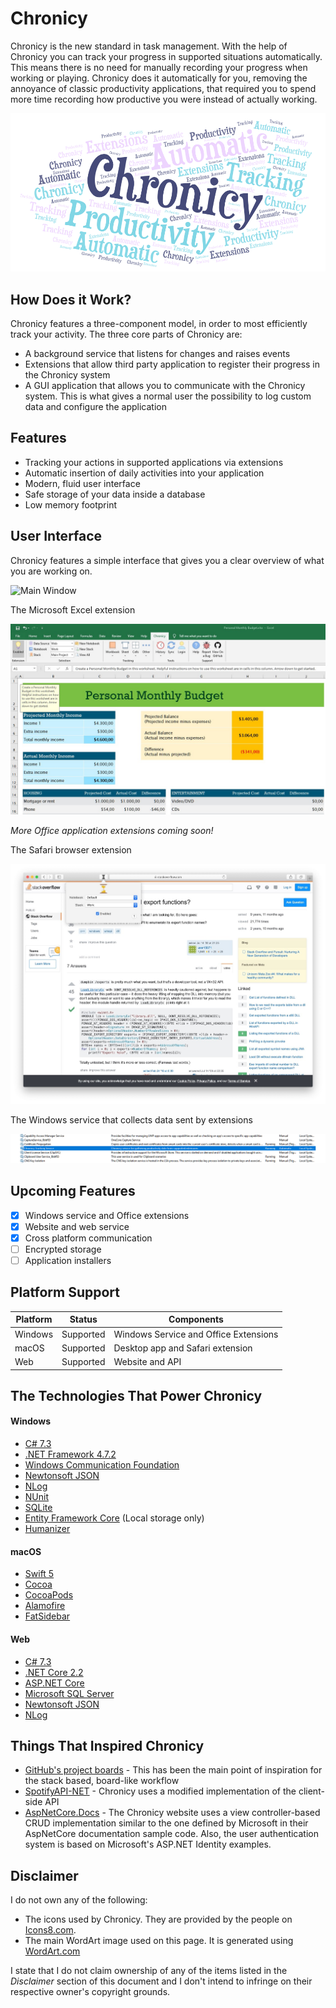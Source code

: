 # Chronicy

Chronicy is the new standard in task management. With the help of Chronicy you can track your progress in supported situations automatically. This means there is no need for manually recording your progress when working or playing. Chronicy does it automatically for you, removing the annoyance of classic productivity applications, that required you to spend more time recording how productive you were instead of actually working.

![Main Image](./Images/Main.png)

## How Does it Work?
Chronicy features a three-component model, in order to most efficiently track your activity. The three core parts of Chronicy are:
- A background service that listens for changes and raises events
- Extensions that allow third party application to register their progress in the Chronicy system
- A GUI application that allows you to communicate with the Chronicy system. This is what gives a normal user the possibility to log custom data and configure the application

## Features
- Tracking your actions in supported applications via extensions
- Automatic insertion of daily activities into your application
- Modern, fluid user interface
- Safe storage of your data inside a database
- Low memory footprint

## User Interface
Chronicy features a simple interface that gives you a clear overview of what you are working on.

![Main Window](./Images/MainWindow.png)

The Microsoft Excel extension

![Extension Excel](./Images/ExtensionExcel.jpg)

*More Office application extensions coming soon!*

The Safari browser extension

![Extension Safari](./Images/ExtensionSafari.jpg)

The Windows service that collects data sent by extensions

![Service Windows](./Images/ServiceWindows.png)

[comment]: <> (The Chronicy web service that allows your stored information to be carried cross-computer and cross-platform)

[//]: ![Web](./Images/Web.png)

## Upcoming Features
- [x] Windows service and Office extensions
- [x] Website and web service
- [x] Cross platform communication
- [ ] Encrypted storage
- [ ] Application installers

## Platform Support
|   Platform   |    Status    |                Components              |
| ------------ | ------------ | -------------------------------------- |
| Windows      | Supported    | Windows Service and Office Extensions  |
| macOS        | Supported    | Desktop app and Safari extension       |
| Web          | Supported    | Website and API                        |

## The Technologies That Power Chronicy
#### Windows
- [C# 7.3](https://docs.microsoft.com/en-us/dotnet/csharp/whats-new/csharp-7-3)
- [.NET Framework 4.7.2](https://dotnet.microsoft.com/)
- [Windows Communication Foundation](https://docs.microsoft.com/en-us/dotnet/framework/wcf/whats-wcf)
- [Newtonsoft JSON](https://github.com/JamesNK/Newtonsoft.Json)
- [NLog](https://github.com/NLog/NLog)
- [NUnit](https://github.com/nunit/nunit)
- [SQLite](https://github.com/praeclarum/sqlite-net)
- [Entity Framework Core](https://github.com/aspnet/EntityFrameworkCore) (Local storage only)
- [Humanizer](https://github.com/Humanizr/Humanizer)

#### macOS
- [Swift 5](https://swift.org/)
- [Cocoa](https://en.wikipedia.org/wiki/Cocoa_(API))
- [CocoaPods](https://github.com/CocoaPods/CocoaPods)
- [Alamofire](https://github.com/Alamofire/Alamofire)
- [FatSidebar](https://github.com/CleanCocoa/FatSidebar)

#### Web
- [C# 7.3](https://docs.microsoft.com/en-us/dotnet/csharp/whats-new/csharp-7-3)
- [.NET Core 2.2](https://dotnet.microsoft.com/)
- [ASP.NET Core](https://github.com/aspnet/AspNetCore)
- [Microsoft SQL Server](https://www.microsoft.com/en-us/sql-server/sql-server-2017)
- [Newtonsoft JSON](https://github.com/JamesNK/Newtonsoft.Json)
- [NLog](https://github.com/NLog/NLog)

## Things That Inspired Chronicy
- [GitHub's project boards](https://help.github.com/en/articles/about-project-boards) - This has been the main point of inspiration for the stack based, board-like workflow
- [SpotifyAPI-NET](https://github.com/JohnnyCrazy/SpotifyAPI-NET) - Chronicy uses a modified implementation of the client-side API
- [AspNetCore.Docs](https://github.com/aspnet/AspNetCore.Docs) - The Chronicy website uses a view controller-based CRUD implementation similar to the one defined by Microsoft in their AspNetCore documentation sample code. Also, the user authentication system is based on Microsoft's ASP.NET Identity examples.

## Disclaimer
I do not own any of the following:
- The icons used by Chronicy. They are provided by the people on [Icons8.com](https://icons8.com).
- The main WordArt image used on this page. It is generated using [WordArt.com](https://wordart.com)

I state that I do not claim ownership of any of the items listed in the *Disclaimer* section of this document and I don't intend to infringe on their respective owner's copyright grounds.